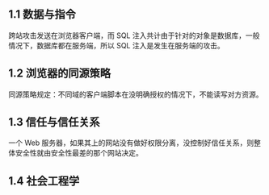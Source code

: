 ## 1.1 数据与指令

跨站攻击发送在浏览器客户端，而 SQL 注入共计由于针对的对象是数据库，一般情况下，数据库都在服务端，所以 SQL 注入是发生在服务端的攻击。

## 1.2 浏览器的同源策略

同源策略规定：不同域的客户端脚本在没明确授权的情况下，不能读写对方资源。

## 1.3 信任与信任关系

一个 Web 服务器，如果其上的网站没有做好权限分离，没控制好信任关系，则整体安全性就由安全性最差的那个网站决定。

## 1.4 社会工程学
